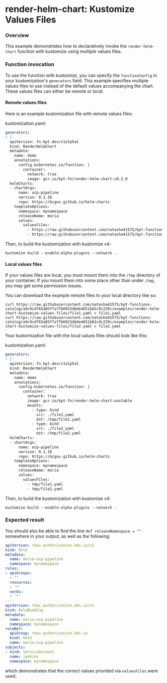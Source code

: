 # render-helm-chart: Kustomize Values Files

### Overview

This example demonstrates how to declaratively invoke the `render-helm-chart`
function with kustomize using multiple values files.

### Function invocation

To use the function with kustomize, you can specify the `functionConfig`
in your kustomization's `generators` field. This example specifies multiple
values files to use instead of the default values accompanying the chart.
These values files can either be remote or local.

#### Remote values files

Here is an example kustomization file with remote values files:

kustomization.yaml:
```yaml
generators:
- |-
  apiVersion: fn.kpt.dev/v1alpha1
  kind: RenderHelmChart
  metadata:
    name: demo
    annotations:
      config.kubernetes.io/function: |
        container:
          network: true
          image: gcr.io/kpt-fn/render-helm-chart:v0.2.0
  helmCharts:
  - chartArgs:
      name: ocp-pipeline
      version: 0.1.16
      repo: https://bcgov.github.io/helm-charts
    templateOptions:
      namespace: mynamespace
      releaseName: moria
      values:
        valuesFiles:
          - https://raw.githubusercontent.com/natasha41575/kpt-functions-catalog/a9c9cd765a05f7a7fb6923dbde4651b62c9c229c/examples/render-helm-chart-kustomize-values-files/file1.yaml
          - https://raw.githubusercontent.com/natasha41575/kpt-functions-catalog/a9c9cd765a05f7a7fb6923dbde4651b62c9c229c/examples/render-helm-chart-kustomize-values-files/file2.yaml
```

Then, to build the kustomization with kustomize v4:

```shell
kustomize build --enable-alpha-plugins --network .
```

#### Local values files

If your values files are local, you must mount them into the `/tmp` directory of your container.
If you mount them into some place other than under `/tmp`, you may get some permission issues.

You can download the example remote files to your local directory like so:
```shell
curl https://raw.githubusercontent.com/natasha41575/kpt-functions-catalog/a9c9cd765a05f7a7fb6923dbde4651b62c9c229c/examples/render-helm-chart-kustomize-values-files/file1.yaml > file1.yaml
curl https://raw.githubusercontent.com/natasha41575/kpt-functions-catalog/a9c9cd765a05f7a7fb6923dbde4651b62c9c229c/examples/render-helm-chart-kustomize-values-files/file2.yaml > file2.yaml
```

Your kustomization file with the local values files should look like this:

kustomization.yaml:
```yaml
generators:
- |-
  apiVersion: fn.kpt.dev/v1alpha1
  kind: RenderHelmChart
  metadata:
    name: demo
    annotations:
      config.kubernetes.io/function: |
        container:
          network: true
          image: gcr.io/kpt-fn/render-helm-chart:unstable
          mounts:
            - type: bind
              src: ./file1.yaml
              dst: /tmp/file1.yaml
            - type: bind
              src: ./file2.yaml
              dst: /tmp/file2.yaml
  helmCharts:
  - chartArgs:
      name: ocp-pipeline
      version: 0.1.16
      repo: https://bcgov.github.io/helm-charts
    templateOptions:
      namespace: mynamespace
      releaseName: moria
      values:
        valuesFiles:
          - tmp/file1.yaml
          - tmp/file2.yaml
```

Then, to build the kustomization with kustomize v4:

```shell
kustomize build --enable-alpha-plugins --network .
```

### Expected result

You should also be able to find the line `def releaseNamespace = ""` somewhere
in your output, as well as the following: 

```yaml
apiVersion: rbac.authorization.k8s.io/v1
kind: Role
metadata:
  name: moria-ocp-pipeline
  namespace: mynamespace
rules:
- apiGroups:
  - ""
  resources:
  - '*'
  verbs:
  - '*'
---
apiVersion: rbac.authorization.k8s.io/v1
kind: RoleBinding
metadata:
  name: moria-ocp-pipeline
  namespace: mynamespace
roleRef:
  apiGroup: rbac.authorization.k8s.io
  kind: Role
  name: moria-ocp-pipeline
subjects:
- kind: ServiceAccount
  name: jenkins
  namespace: mynamespace
```

which demonstrates that the correct values provided via `valuesFiles` were used.
